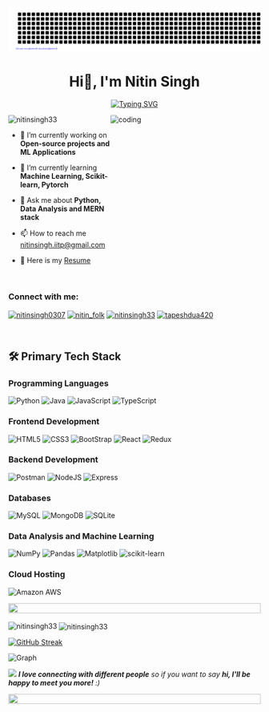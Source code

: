 ![gitartwork](gitartwork.svg)

<h1 align="center">Hi👋, I'm Nitin Singh</h1>
<p align="center">
<a href="https://git.io/typing-svg"><img src="https://readme-typing-svg.demolab.com?font=Time+New+Roman&pause=1000&color=FFC23A&width=435&lines=CS+%26+Data+Analysis++Student+IIT-Patna;Transforming+Data+into+Insights;Aspiring+Machine+Learning+Engineer+" alt="Typing SVG" /></a>
</p>
<img align="right" width="300" height="300" alt="coding"  src="https://i.pinimg.com/originals/06/60/ef/0660efe82fa3da42ed56eef013171835.gif"/>
<p align="left"> <img src="https://komarev.com/ghpvc/?username=nitinsingh33&label=Profile%20views&color=brightgreen&style=plastic" alt="nitinsingh33" /> </p>

- 🔭 I’m currently working on **Open-source projects and ML Applications**

- 🌱 I’m currently learning **Machine Learning, Scikit-learn, Pytorch**

- 💬 Ask me about **Python, Data Analysis and MERN stack**

- 📫 How to reach me [nitinsingh.iitp@gmail.com](mailto:nitinsingh.iitp@gmail.com)

- 📄 Here is my <a href="https://drive.google.com/file/d/1FBEZQP15OBXtnG_NluPjQ1KeJHISsS9x/view?usp=drive_link"> Resume </a>

  <br>

<h3 align="left">Connect with me:</h3>
<p align="left">
<a href="https://www.linkedin.com/in/nitinsingh0307/" target="blank"><img align="center" src="https://uxwing.com/wp-content/themes/uxwing/download/brands-and-social-media/linkedin-app-icon.svg" alt="nitinsingh0307" height="40" width="40" /></a>  
<a href="https://x.com/nitin_folk" target="blank"><img align="center" src="https://uxwing.com/wp-content/themes/uxwing/download/brands-and-social-media/x-social-media-logo-icon.png" alt="nitin_folk" height="40" width="40" /></a>
<a href="https://leetcode.com/u/nitinsingh33/" target="blank"><img align="center" src="https://raw.githubusercontent.com/rahuldkjain/github-profile-readme-generator/master/src/images/icons/Social/leet-code.svg" alt="nitinsingh33" height="40" width="40" /></a>
<a href="https://www.hackerrank.com/profile/nitinsingh33" target="blank"><img align="center" src="https://github.com/rahuldkjain/github-profile-readme-generator/blob/master/src/images/icons/Social/hackerrank.svg" alt="tapeshdua420" height="40" width="40" /></a>
</p>

<br>

## 🛠 Primary Tech Stack

### Programming Languages

![Python](https://img.shields.io/badge/Python-FFD43B?style=for-the-badge&logo=python&logoColor=blue)
![Java](https://img.shields.io/badge/Java-ED8B00?style=for-the-badge&logo=openjdk&logoColor=white)
![JavaScript](https://img.shields.io/badge/JavaScript-323330?style=for-the-badge&logo=javascript&logoColor=F7DF1E)
![TypeScript](https://img.shields.io/badge/TypeScript-3178C6.svg?style=for-the-badge&logo=TypeScript&logoColor=white)


### Frontend Development

![HTML5](https://img.shields.io/badge/HTML5-E34F26?style=for-the-badge&logo=html5&logoColor=white)
![CSS3](https://img.shields.io/badge/CSS3-1572B6?style=for-the-badge&logo=css3&logoColor=white)
![BootStrap](https://img.shields.io/badge/Bootstrap-7952B3.svg?style=for-the-badge&logo=Bootstrap&logoColor=white)
![React](https://img.shields.io/badge/React-20232A?style=for-the-badge&logo=react&logoColor=61DAFB)
![Redux](https://img.shields.io/badge/redux-%23593d88.svg?style=for-the-badge&logo=redux&logoColor=white)

### Backend Development
 ![Postman](https://img.shields.io/badge/Postman-FF6C37?style=for-the-badge&logo=Postman&logoColor=white)
![NodeJS](https://img.shields.io/badge/Node.js-339933.svg?style=for-the-badge&logo=nodedotjs&logoColor=white)
![Express](https://img.shields.io/badge/Express-000000.svg?style=for-the-badge&logo=Express&logoColor=white)

### Databases
![MySQL](https://img.shields.io/badge/MySQL-005C84?style=for-the-badge&logo=mysql&logoColor=white)
![MongoDB](https://img.shields.io/badge/MongoDB-4EA94B?style=for-the-badge&logo=mongodb&logoColor=white)
![SQLite](https://img.shields.io/badge/SQLite-003B57.svg?style=for-the-badge&logo=SQLite&logoColor=white)


### Data Analysis and Machine Learning
![NumPy](https://img.shields.io/badge/Numpy-777BB4?style=for-the-badge&logo=numpy&logoColor=white)
![Pandas](https://img.shields.io/badge/Pandas-2C2D72?style=for-the-badge&logo=pandas&logoColor=white)
![Matplotlib](https://img.shields.io/badge/Matplotlib-%23ffffff.svg?style=for-the-badge&logo=Matplotlib&logoColor=black)
![scikit-learn](https://img.shields.io/badge/scikit--learn-%23F7931E.svg?style=for-the-badge&logo=scikit-learn&logoColor=white)


### Cloud Hosting

![Amazon AWS](https://img.shields.io/badge/Amazon%20AWS-232F3E.svg?style=for-the-badge&logo=Amazon-AWS&logoColor=white)

<img src="https://user-images.githubusercontent.com/74038190/212284100-561aa473-3905-4a80-b561-0d28506553ee.gif" height="20" width="100%">
<br>

<p><img align="left" src="https://github-readme-stats.vercel.app/api/top-langs?username=nitinsingh33&show_icons=true&locale=en&layout=compact" alt="nitinsingh33" /></p>

<p>&nbsp;<img align="center" src="https://github-readme-stats.vercel.app/api?username=nitinsingh33&show_icons=true&locale=en" alt="nitinsingh33" /></p>


<a href="https://git.io/streak-stats"><img src="https://github-readme-streak-stats.herokuapp.com?user=nitinsingh33&date_format=M%20j%5B%2C%20Y%5D&exclude_days=Thr" alt="GitHub Streak" /></a>

![Graph](https://github-readme-activity-graph.vercel.app/graph?username=nitinsingh33&theme=merko)

<img src="https://media.giphy.com/media/LnQjpWaON8nhr21vNW/giphy.gif" width="60"> <em><b>I love connecting with different people</b> so if you want to say <b>hi, I'll be happy to meet you more!</b> :)</em>

<img src="https://user-images.githubusercontent.com/74038190/212284100-561aa473-3905-4a80-b561-0d28506553ee.gif" height="20" width="100%">


